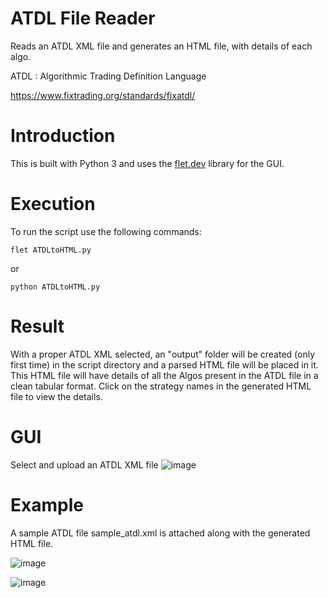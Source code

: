 # ATDL File Reader
Reads an ATDL XML file and generates an HTML file, with details of each algo.

ATDL : Algorithmic Trading Definition Language

https://www.fixtrading.org/standards/fixatdl/

# Introduction
This is built with Python 3 and uses the [flet.dev](https://flet.dev/) library for the GUI.

# Execution
To run the script use the following commands:
```
flet ATDLtoHTML.py
```
or
```
python ATDLtoHTML.py
```
# Result

With a proper ATDL XML selected, an "output" folder will be created (only first time) in the script directory and a parsed HTML file will be placed in it.
This HTML file will have details of all the Algos present in the ATDL file in a clean tabular format.
Click on the strategy names in the generated HTML file to view the details.

# GUI
Select and upload an ATDL XML file 
![image](https://github.com/dhimanr/ATDL_File_Reader/assets/60633025/fcd136c1-f415-4600-976a-c32a374b5485)

# Example

A sample ATDL file sample_atdl.xml is attached along with the generated HTML file.

![image](https://github.com/dhimanr/ATDL_File_Reader/assets/60633025/bfb57875-a336-4917-affc-9196cd25819c)

![image](https://github.com/dhimanr/ATDL_File_Reader/assets/60633025/dbfff2b7-19e5-4058-85c7-95962ad974c5)

